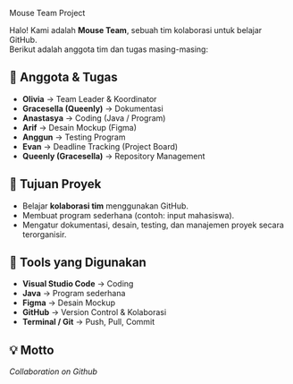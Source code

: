 Mouse Team Project

Halo! Kami adalah **Mouse Team**, sebuah tim kolaborasi untuk belajar GitHub.  
Berikut adalah anggota tim dan tugas masing-masing:

## 👥 Anggota & Tugas
- **Olivia** → Team Leader & Koordinator
- **Gracesella (Queenly)** → Dokumentasi
- **Anastasya** → Coding (Java / Program)
- **Arif** → Desain Mockup (Figma)
- **Anggun** → Testing Program
- **Evan** → Deadline Tracking (Project Board)
- **Queenly (Gracesella)** → Repository Management

## 📌 Tujuan Proyek
- Belajar **kolaborasi tim** menggunakan GitHub.
- Membuat program sederhana (contoh: input mahasiswa).
- Mengatur dokumentasi, desain, testing, dan manajemen proyek secara terorganisir.

## 🚀 Tools yang Digunakan
- **Visual Studio Code** → Coding
- **Java** → Program sederhana
- **Figma** → Desain Mockup
- **GitHub** → Version Control & Kolaborasi
- **Terminal / Git** → Push, Pull, Commit

## 💡 Motto
*Collaboration on Github*
